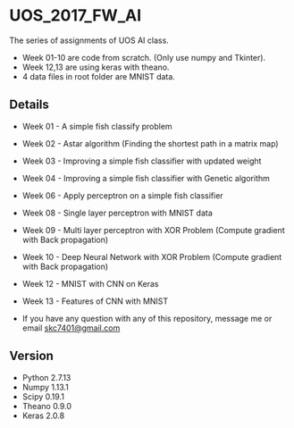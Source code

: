 # UOS_2017_FW_AI

The series of assignments of UOS AI class.

* Week 01-10 are code from scratch. (Only use numpy and Tkinter).
* Week 12,13 are using keras with theano.
* 4 data files in root folder are MNIST data.

## Details
* Week 01 - A simple fish classify problem
* Week 02 - Astar algorithm (Finding the shortest path in a matrix map)
* Week 03 - Improving a simple fish classifier with updated weight
* Week 04 - Improving a simple fish classifier with Genetic algorithm
* Week 06 - Apply perceptron on a simple fish classifier
* Week 08 - Single layer perceptron with MNIST data
* Week 09 - Multi layer perceptron with XOR Problem (Compute gradient with Back propagation)
* Week 10 - Deep Neural Network with XOR Problem (Compute gradient with Back propagation)
* Week 12 - MNIST with CNN on Keras
* Week 13 - Features of CNN with MNIST

* If you have any question with any of this repository, message me or email skc7401@gmail.com


## Version

* Python 2.7.13
* Numpy 1.13.1
* Scipy 0.19.1
* Theano 0.9.0
* Keras 2.0.8
